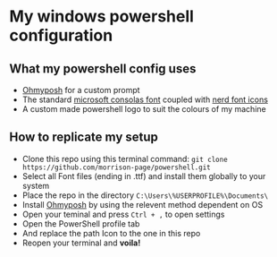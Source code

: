 # My windows powershell configuration

## What my powershell config uses

- [Ohmyposh](https://ohmyposh.dev) for a custom prompt
- The standard [microsoft consolas font](https://learn.microsoft.com/en-us/typography/font-list/consolas) coupled with [nerd font icons](https://www.nerdfonts.com)
- A custom made powershell logo to suit the colours of my machine

## How to replicate my setup

- Clone this repo using this terminal command: `git clone https://github.com/morrison-page/powershell.git`
- Select all Font files (ending in .ttf) and install them globally to your system
- Place the repo in the directory `C:\Users\%USERPROFILE%\Documents\`
- Install [Ohmyposh](https://ohmyposh.dev/docs/installation/windows) by using the relevent method dependent on OS
- Open your teminal and press `Ctrl + ,` to open settings
- Open the PowerShell profile tab
- And replace the path Icon to the one in this repo 
- Reopen your terminal and **voila!**
